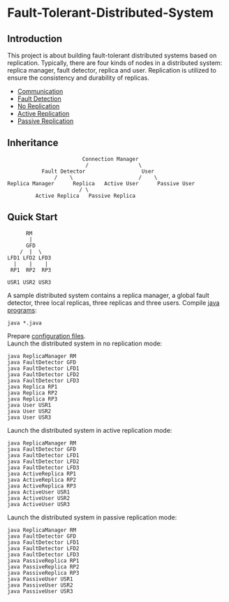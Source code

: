 # Fault-Tolerant-Distributed-System
## Introduction
This project is about building fault-tolerant distributed systems based on replication. Typically, there are four kinds of nodes in a distributed system: replica manager, fault detector, replica and user. Replication is utilized to ensure the consistency and durability of replicas.
- [Communication](doc/communication.md)
- [Fault Detection](doc/fault_detection.md)
- [No Replication](doc/no_replication.md)
- [Active Replication](doc/active_replication.md)
- [Passive Replication](doc/passive_replication.md)

## Inheritance
```
                        Connection Manager
                         /                \
           Fault Detector                  User
               /    \                     /    \
Replica Manager      Replica   Active User      Passive User
                       / \
         Active Replica   Passive Replica
```

## Quick Start
```
      RM
       |
      GFD
    /  |  \
LFD1 LFD2 LFD3
  |    |    |
 RP1  RP2  RP3

USR1 USR2 USR3
````
A sample distributed system contains a replica manager, a global fault detector, three local replicas, three replicas and three users.
Compile [java programs](src):
```
java *.java
```
Prepare [configuration files](conf).\
Launch the distributed system in no replication mode:
```
java ReplicaManager RM
java FaultDetector GFD
java FaultDetector LFD1
java FaultDetector LFD2
java FaultDetector LFD3
java Replica RP1
java Replica RP2
java Replica RP3
java User USR1
java User USR2
java User USR3
```
Launch the distributed system in active replication mode:
```
java ReplicaManager RM
java FaultDetector GFD
java FaultDetector LFD1
java FaultDetector LFD2
java FaultDetector LFD3
java ActiveReplica RP1
java ActiveReplica RP2
java ActiveReplica RP3
java ActiveUser USR1
java ActiveUser USR2
java ActiveUser USR3
```
Launch the distributed system in passive replication mode:
```
java ReplicaManager RM
java FaultDetector GFD
java FaultDetector LFD1
java FaultDetector LFD2
java FaultDetector LFD3
java PassiveReplica RP1
java PassiveReplica RP2
java PassiveReplica RP3
java PassiveUser USR1
java PassiveUser USR2
java PassiveUser USR3
```